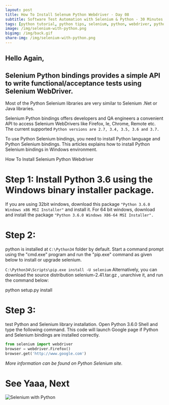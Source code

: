 ```yaml
---
layout: post
title: How To Install Selenum Python Webdriver - Day 08   
subtitle: Software Test Automation with Selenium & Python - 30 Minutes A Day Challenge
tags: [python tutorial, python tips, selenium, python, webdriver, python selenium webdriver]
image: /img/selenium-with-python.png
bigimg: /img/back.gif
share-img: /img/selenium-with-python.png
---
```


## Hello Again, 


## Selenium Python bindings provides a simple API to write functional/acceptance tests using Selenium WebDriver.
Most of the Python Selenium libraries are very similar to Selenium .Net or Java libraries. 

Selenium Python bindings offers developers and QA engineers  a convenient API to access Selenium WebDrivers like Firefox, Ie, Chrome, Remote etc.
The current supported ``` Python versions are 2.7, 3.4, 3.5, 3.6 and 3.7. ```

To use Python Selenium bindings, you need to install Python language and Python Selenium bindings. This articles explains how to install Python Selenium bindings in Windows environment.

How To Install Selenium Python Webdriver
# Step 1: Install Python 3.6 using the Windows binary installer package.
If you are using 32bit windows, download this package ``` "Python 3.6.0 Windows x86 MSI Installer" ``` and install it.
For 64 bit windows, download and install the package ``` "Python 3.6.0 Windows X86-64 MSI Installer". ```

# Step 2: 
python is installed at ``` C:\Python34 ``` folder by default. 
Start a command prompt using the "cmd.exe" program and run the "pip.exe" command as given below to install or upgrade selenium. 

``` C:\Python34\Scripts\pip.exe install -U selenium ```
Alternatively, you can download the source distribution selenium-2.41.tar.gz , unarchive it, and run the command below:

python setup.py install
# Step 3:  
test Python and Selenium library installation. Open Python 3.6.0 Shell and type the following command.
This code will launch Google page if Python and Selenium bindings are installed correctly. 

```py
from selenium import webdriver
browser = webdriver.Firefox()
browser.get('http://www.google.com')
```
*More information can be found on Python Selenium site.*


# See Yaaa, Next 

![Selenium with Python](/img/selenium-with-python.png "Selenium with Python")
